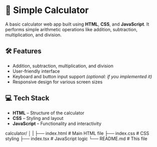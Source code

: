 # 🔢 Simple Calculator

A basic calculator web app built using **HTML**, **CSS**, and **JavaScript**. It performs simple arithmetic operations like addition, subtraction, multiplication, and division.


## 🛠 Features

- Addition, subtraction, multiplication, and division
- User-friendly interface
- Keyboard and button input support *(optional: if you implemented it)*
- Responsive design for various screen sizes

## 💻 Tech Stack

- **HTML** – Structure of the calculator
- **CSS** – Styling and layout
- **JavaScript** – Functionality and interactivity


calculator/
│
|
├── index.html        # Main HTML file
├── index.css         # CSS styling
├── index.tsx         # JavaScript logic
└── README.md         # This file

